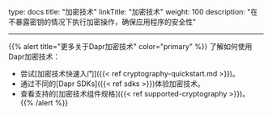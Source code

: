 type: docs
title: "加密技术"
linkTitle: "加密技术"
weight: 100
description: "在不暴露密钥的情况下执行加密操作，确保应用程序的安全性"

---

{{% alert title="更多关于Dapr加密技术" color="primary" %}}
了解如何使用Dapr加密技术：
- 尝试[加密技术快速入门]({{< ref cryptography-quickstart.md >}})。
- 通过不同的[Dapr SDKs]({{< ref sdks >}})体验加密技术。
- 查看支持的[加密技术组件规格]({{< ref supported-cryptography >}})。
{{% /alert %}}